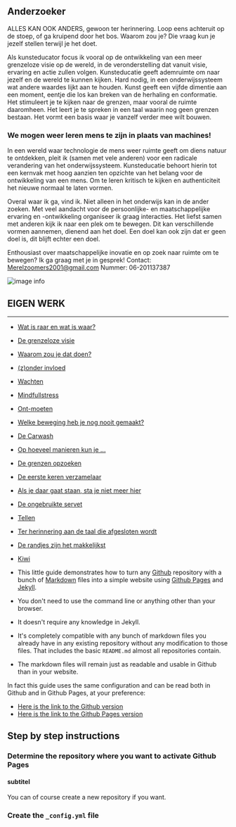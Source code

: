 ## Anderzoeker

ALLES KAN OOK ANDERS, gewoon ter herinnering. 
Loop eens achteruit op de stoep, of ga kruipend door het bos. 
Waarom zou je? 
Die vraag kun je jezelf stellen terwijl je het doet. 

Als kunsteducator focus ik vooral op de ontwikkeling van een meer grenzeloze visie op de wereld, in de veronderstelling dat vanuit visie, ervaring en actie zullen volgen. 
Kunsteducatie geeft ademruimte om naar jezelf en de wereld te kunnen kijken. Hard nodig, in een onderwijssysteem wat andere waardes lijkt aan te houden. Kunst geeft een vijfde dimentie aan een moment, eentje die los kan breken van de herhaling en conformatie. Het stimuleert je te kijken naar de grenzen, maar vooral de ruimte daaromheen. Het leert je te spreken in een taal waarin nog geen grenzen bestaan. Het vormt een basis waar je vanzelf verder mee wilt bouwen. 




### **We mogen weer leren mens te zijn in plaats van machines!**

In een wereld waar technologie de mens weer ruimte geeft om diens natuur te ontdekken, pleit ik (samen met vele anderen) voor een radicale verandering van het onderwijssysteem. Kunsteducatie behoort hierin tot een kernvak met hoog aanzien ten opzichte van het belang voor de ontwikkeling van een mens. Om te leren kritisch te kijken en authenticiteit het nieuwe normaal te laten vormen. 

Overal waar ik ga, vind ik.
Niet alleen in het onderwijs kan in de ander zoeken. Met veel aandacht voor de persoonlijke- en maatschappelijke ervaring en -ontwikkeling organiseer ik graag interacties. Het liefst samen met anderen kijk ik naar een plek om te bewegen. 
Dit kan verschillende vormen aannemen, dienend aan het doel. Een doel kan ook zijn dat er geen doel is, dit blijft echter een doel.

Enthousiast over maatschappelijke inovatie en op zoek naar ruimte om te bewegen? Ik ga graag met je in gesprek!
Contact: Merelzoomers2001@gmail.com
Nummer: 06-201137387

![image info](plaatjesnaam)

## EIGEN WERK
-----

* [Wat is raar en wat is waar?](https://merelzoomers.github.io/test.html)
* [De grenzeloze visie](https://merelzoomers.github.io/test.html)
* [Waarom zou je dat doen?](https://merelzoomers.github.io/test.html)
* [(z)onder invloed](https://merelzoomers.github.io/test.html)
* [Wachten](https://merelzoomers.github.io/test.html)
* [Mindfullstress](https://merelzoomers.github.io/test.html)
* [Ont-moeten](https://merelzoomers.github.io/test.html)
* [Welke beweging heb je nog nooit gemaakt?](https://merelzoomers.github.io/test.html)
* [De Carwash](https://merelzoomers.github.io/test.html)
* [Op hoeveel manieren kun je ...](https://merelzoomers.github.io/test.html)
* [De grenzen opzoeken](https://merelzoomers.github.io/test.html)
* [De eerste keren verzamelaar](https://merelzoomers.github.io/test.html)
* [Als je daar gaat staan, sta je niet meer hier](https://merelzoomers.github.io/test.html)
* [De ongebruikte servet](https://merelzoomers.github.io/test.html)
* [Tellen](https://merelzoomers.github.io/test.html)
* [Ter herinnering aan de taal die afgesloten wordt](https://merelzoomers.github.io/test.html)
* [De randjes zijn het makkelijkst](https://merelzoomers.github.io/test.html)
* [Kiwi](https://merelzoomers.github.io/test.html)




* This little guide demonstrates how to turn any [Github](http://github.com) repository with a bunch of [Markdown](https://en.wikipedia.org/wiki/Markdown) files into a simple website using [Github Pages](https://pages.github.com/) and [Jekyll](https://jekyllrb.com/).

* You don't need to use the command line or anything other than your browser.
* It doesn't require any knowledge in Jekyll.
* It's completely compatible with any bunch of markdown files you already have in any existing repository without any modification to those files. That includes the basic `README.md` almost all repositories contain.
* The markdown files will remain just as readable and usable in Github than in your website.

In fact this guide uses the same configuration and can be read both in Github and in Github Pages, at your preference:

* [Here is the link to the Github version](https://google.com)
* [Here is the link to the Github Pages version](https://nicolas-van.github.io/easy-markdown-to-github-pages/)

## Step by step instructions

### Determine the repository where you want to activate Github Pages
#### subtitel
You can of course create a new repository if you want.

### Create the `_config.yml` file
